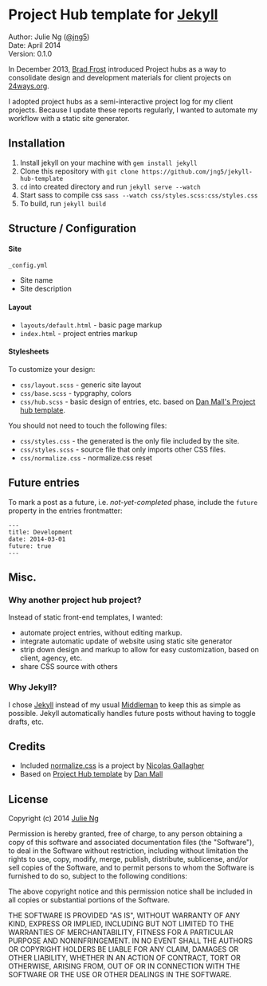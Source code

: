 # Project Hub template for [Jekyll](https://github.com/jekyll/jekyll)

Author: Julie Ng ([@jng5](http://twitter.com/jng5))  
Date: April 2014  
Version: 0.1.0  

In December 2013, [Brad Frost](http://bradfrostweb.com/) introduced Project hubs as a way to consolidate design and development materials for client projects on [24ways.org](http://24ways.org/2013/project-hubs/).

I adopted project hubs as a semi-interactive project log for my client projects. Because I update these reports regularly, I wanted to automate my workflow with a static site generator.

## Installation

  1. Install jekyll on your machine with `gem install jekyll`
  2. Clone this repository with `git clone https://github.com/jng5/jekyll-hub-template`
  3. `cd` into created directory and run `jekyll serve --watch`
  4. Start sass to compile css `sass --watch css/styles.scss:css/styles.css`
  5. To build, run `jekyll build`


## Structure / Configuration

#### Site

`_config.yml`

  * Site name
  * Site description

#### Layout

  * `layouts/default.html` - basic page markup
  * `index.html` - project entries markup

#### Stylesheets

To customize your design:

  * `css/layout.scss` - generic site layout
  * `css/base.scss` - typgraphy, colors
  * `css/hub.scss` - basic design of entries, etc. based on [Dan Mall's Project hub template](https://github.com/danielmall/project-hub).


You should not need to touch the following files:

  * `css/styles.css` - the generated  is the only file included by the site.
  * `css/styles.scss` - source file that only imports other CSS files.
  * `css/normalize.css` - normalize.css reset

## Future entries

To mark a post as a future, i.e. *not-yet-completed* phase, include the `future` property in the entries frontmatter:

    ---
    title: Development
    date: 2014-03-01
    future: true
    ---


## Misc.


### Why another project hub project?

Instead of static front-end templates, I wanted:

  * automate project entries, without editing markup.
  * integrate automatic update of website using static site generator
  * strip down design and markup to allow for easy customization, based on client, agency, etc.
  * share CSS source with others

### Why Jekyll?

I chose [Jekyll](https://github.com/jekyll/jekyll) instead of my usual [Middleman](http://middlemanapp.com) to keep this as simple as possible. Jekyll automatically handles future posts without having to toggle drafts, etc.

## Credits

  * Included [normalize.css](https://github.com/necolas/normalize.css) is a project by [Nicolas Gallagher](http://nicolasgallagher.com/)
  * Based on [Project Hub template](https://github.com/danielmall/project-hub) by [Dan Mall](http://danielmall.com/)


## License

Copyright (c) 2014 [Julie Ng](http://julie.io/)

Permission is hereby granted, free of charge, to any person obtaining a copy of this software and associated documentation files (the "Software"), to deal in the Software without restriction, including without limitation the rights to use, copy, modify, merge, publish, distribute, sublicense, and/or sell copies of the Software, and to permit persons to whom the Software is furnished to do so, subject to the following conditions:

The above copyright notice and this permission notice shall be included in all copies or substantial portions of the Software.

THE SOFTWARE IS PROVIDED "AS IS", WITHOUT WARRANTY OF ANY KIND, EXPRESS OR IMPLIED, INCLUDING BUT NOT LIMITED TO THE WARRANTIES OF MERCHANTABILITY, FITNESS FOR A PARTICULAR PURPOSE AND NONINFRINGEMENT. IN NO EVENT SHALL THE AUTHORS OR COPYRIGHT HOLDERS BE LIABLE FOR ANY CLAIM, DAMAGES OR OTHER LIABILITY, WHETHER IN AN ACTION OF CONTRACT, TORT OR OTHERWISE, ARISING FROM, OUT OF OR IN CONNECTION WITH THE SOFTWARE OR THE USE OR OTHER DEALINGS IN THE SOFTWARE.
